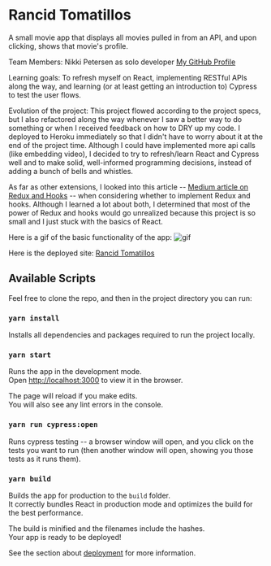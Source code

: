 # Rancid Tomatillos
A small movie app that displays all movies pulled in from an API, and upon clicking, shows that movie's profile. 

Team Members:  Nikki Petersen as solo developer [My GitHub Profile](https://github.com/piknikki)

Learning goals:  To refresh myself on React, implementing RESTful APIs along the way, and learning 
(or at least getting an introduction to) Cypress to test the user flows. 

Evolution of the project:  This project flowed according to the project specs, but I also refactored 
along the way whenever I saw a better way to do something or when I received feedback on how to DRY up my 
code. I deployed to Heroku immediately so that I didn't have to worry about it at the end of the project 
time. Although I could have implemented more api calls (like embedding video), I decided to try to refresh/learn React 
and Cypress well and to make solid, well-informed programming decisions, instead of adding a bunch of bells and whistles.

As far as other extensions, I looked into this article -- 
[Medium article on Redux and Hooks](https://medium.com/javascript-scene/do-react-hooks-replace-redux-210bab340672) -- 
when considering whether to implement Redux and hooks. 
Although I learned a lot about both, I determined that most of the power of Redux and hooks would go unrealized because this 
project is so small and I just stuck with the basics of React. 

Here is a gif of the basic functionality of the app:  ![gif](https://github.com/piknikki/rancid-tomatillos/blob/main/src/assets/tomatillos.gif)

Here is the deployed site:  [Rancid Tomatillos](https://rancid-tomatillos-np.herokuapp.com/)







## Available Scripts

Feel free to clone the repo, and then in the project directory you can run:

### `yarn install`

Installs all dependencies and packages required to run the project locally.

### `yarn start`

Runs the app in the development mode.\
Open [http://localhost:3000](http://localhost:3000) to view it in the browser.

The page will reload if you make edits.\
You will also see any lint errors in the console.

### `yarn run cypress:open`

Runs cypress testing -- a browser window will open, and you click on the tests you want to run (then 
another window will open, showing you those tests as it runs them).

### `yarn build`

Builds the app for production to the `build` folder.\
It correctly bundles React in production mode and optimizes the build for the best performance.

The build is minified and the filenames include the hashes.\
Your app is ready to be deployed!

See the section about [deployment](https://facebook.github.io/create-react-app/docs/deployment) for more information.
